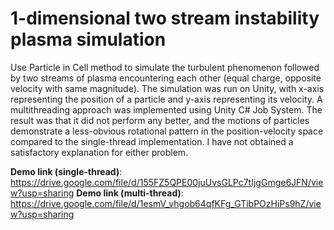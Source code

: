# 1-dimensional two stream instability plasma simulation
Use Particle in Cell method to simulate the turbulent phenomenon followed by two streams of plasma encountering each other (equal charge, opposite velocity with same magnitude). The simulation was run on Unity, with x-axis representing the position of a particle and y-axis representing its velocity. A multithreading approach was implemented using Unity C# Job System. The result was that it did not perform any better, and the motions of particles demonstrate a less-obvious rotational pattern in the position-velocity space compared to the single-thread implementation. I have not obtained a satisfactory explanation for either problem.

**Demo link (single-thread)**: https://drive.google.com/file/d/155FZ5QPE00juUvsGLPc7tIjgGmge6JFN/view?usp=sharing
**Demo link (multi-thread)**: https://drive.google.com/file/d/1esmV_vhgob64qfKFg_GTibPOzHiPs9hZ/view?usp=sharing
